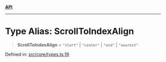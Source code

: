 [**API**](../../API.md)

***

# Type Alias: ScrollToIndexAlign

> **ScrollToIndexAlign** = `"start"` \| `"center"` \| `"end"` \| `"nearest"`

Defined in: [src/core/types.ts:19](https://github.com/inokawa/virtua/blob/6ace69a73fb00a1c5dfd30a8b96e49ce7660d8e0/src/core/types.ts#L19)

